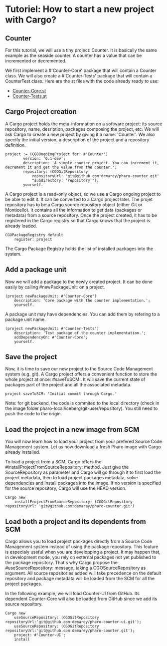 # Tutoriel: How to start a new project with Cargo?

## Counter 
For this tutorial, we will use a tiny project: Counter. It is basically the same example as the seaside counter. A counter has a value that can be incremented or decremented.

We first implement a #'Counter-Core' package that will contain a Counter class. We will also create a #'Counter-Tests' package that will contain a CounterTest class.
Here are the st files with the code already ready to use:
- [Counter-Core.st](./Counter-Core.st)
- [Counter-Tests.st](./Counter-Tests.st)

## Cargo Project creation
A Cargo project holds the meta-information on a software project: its source repository, name, desription, packages composing the project, etc.
We will ask Cargo to create a new project by giving it a name: 'Counter'. We also specify the initial version, a description of the project and a repository definition.
```smalltalk
project := (CGOOngoingProject for: #'Counter')
		version: '0.1-dev';
		description: 'A simple counter project. You can increment it, decrement it and get the value from the counter.';
		repository: (CGOGitRepository
			repositoryUrl: 'git@github.com:demarey/pharo-counter.git'
			"subdirectory: 'repository'");
		yourself.
```
A Cargo project is a read-only object, so we use a Cargo ongoing project to be able to edit it. It can be converted to a Cargo project later. The projet repository has to be a Cargo source repository object (either Git or Monticello). It contains all the information to get data (packages or metadata) from a source repository.
Once the project created, it has to be registered in the Cargo registry so that Cargo knows that the project is already loaded.
```smalltalk
CGOPackageRegistry default 
	register: project 
```
The Cargo Package Registry holds the list of installed packages into the system.

## Add a package unit
Now we will add a package to the newly created project. It can be done easily by calling #newPackageUnit: on a project.
```smalltalk
(project newPackageUnit: #'Counter-Core')
	description: 'Core package with the counter implementation.';
	yourself.
```
A package unit may have dependencies. You can add them by refering to a package unit name.
```smalltalk
(project newPackageUnit: #'Counter-Tests')
	description: 'Test package of the counter implementation.';
	addDependencyOn: #'Counter-Core';
	yourself.
```

## Save the project
Now, it is time to save our new project to the Source Code Management system (e.g. git). A Cargo project offers a convenient function to store the whole project at once: #saveToSCM:. It will save the current state of packages part of the project and all the associated metadata.
``` smalltalk
project saveToSCM: 'Initial commit through Cargo.'
```
Note: for git backend, the code is commited to the local directory (check in the image folder pharo-local/iceberg/git-user/repository). You still need to push the code to the origin.

## Load the project in a new image from SCM
You will now learn how to load your project from your prefered Source Code Management system. Let us now download a fresh Pharo image with Cargo already installed.

To load a project from a SCM, Cargo offers the #installProjectFromSourceRepository: method. Just give the SourceRepository as parameter and Cargo will go through it to first load the project metadata, then to load project packages metadata, solve dependencies and install packages into the image. If no version is specified for the source repository, Cargo will use the HEAD version.
``` smalltalk
Cargo new 
	installProjectFromSourceRepository: (CGOGitRepository repositoryUrl: 'git@github.com:demarey/pharo-counter.git')
```

## Load both a project and its dependents from SCM
Cargo allows you to load project packages directly from a Source Code Management system instead of using the package repository.
This feature is especialy useful when you are developping a project. It may happen that, in development mode, you rely on external packages not yet published to the package repository. That's why Cargo propose the #useSourceRepository: message, taking a CGOSourceRepository as argument. All source repositories added will take precedence on the default repository and package metadata will be loaded from the SCM for all the project packages.

In the following example, we will load Counter-UI from GitHub. Its dependent Counter-Core will also be loaded from GitHub since we add its source repository.
``` smalltalk
Cargo new 
	useSourceRepository: (CGOGitRepository repositoryUrl:'git@github.com:demarey/pharo-counter-ui.git');
	useSourceRepository: (CGOGitRepository repositoryUrl:'git@github.com:demarey/pharo-counter.git');
	project: #'Counter-UI';
	install
```

